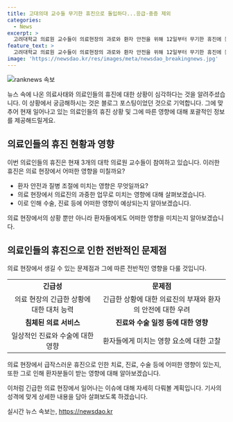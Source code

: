 ```yaml
---
title: 고대의대 교수들 무기한 휴진으로 돌입하다...응급·중증 제외
categories:
  - News
excerpt: >
  고려대학교 의료원 교수들이 의료현장의 과로와 환자 안전을 위해 12일부터 무기한 휴진에 돌입한다. 고려대 의대 교수 비대위는 정부의 무시에 의료사태를 해결하고 대화를 요구한다. 서울의대-서울대병원, 연세의대에 이어 3번째로 대형 병원이 무기한 휴진에 돌입하게 되었다. 서울대 의대 교수들은 지난달 무기한 휴진을 철회한 반면, 연세의대 교수들은 외래 진료가 감소했지만 정상 진료를 이어가고 있다.
feature_text: >
  고려대학교 의료원 교수들이 의료현장의 과로와 환자 안전을 위해 12일부터 무기한 휴진에 돌입한다. 고려대 의대 교수 비대위는 정부의 무시에 의료사태를 해결하고 대화를 요구한다. 서울의대-서울대병원, 연세의대에 이어 3번째로 대형 병원이 무기한 휴진에 돌입하게 되었다. 서울대 의대 교수들은 지난달 무기한 휴진을 철회한 반면, 연세의대 교수들은 외래 진료가 감소했지만 정상 진료를 이어가고 있다.
image: 'https://newsdao.kr/res/images/meta/newsdao_breakingnews.jpg'
---
```


<p><img src="https://newsdao.kr/res/images/meta/newsdao_breakingnews.jpg" alt="ranknews 속보" /></p>

<p>뉴스 속에 나온 의료사태와 의료인들의 휴진에 대한 상황이 심각하다는 것을 알려주셨습니다. 이 상황에서 궁금해하시는 것은 블로그 포스팅이었던 것으로 기억합니다. 그에 맞추어 현재 일어나고 있는 의료인들의 휴진 상황 및 그에 따른 영향에 대해 포괄적인 정보를 제공해드릴게요. </p>

<h2 data-ke-size="size26">의료인들의 휴진 현황과 영향</h2>

<p>이번 의료인들의 휴진은 현재 3개의 대학 의료원 교수들이 참여하고 있습니다. 이러한 휴진은 의료 현장에서 어떠한 영향을 미칠까요? </p>

<ul>
  <li>환자 안전과 질병 조절에 미치는 영향은 무엇일까요?</li>
  <li>의료 현장에서 의료진의 과중한 업무로 미치는 영향에 대해 살펴보겠습니다.</li>
  <li>이로 인해 수술, 진료 등에 어떠한 영향이 예상되는지 알아보겠습니다.</li>
</ul>

<p>의료 현장에서의 상황 뿐만 아니라 환자들에게도 어떠한 영향을 미치는지 알아보겠습니다. </p>

<h2 data-ke-size="size26">의료인들의 휴진으로 인한 전반적인 문제점</h2>

<p>의료 현장에서 생길 수 있는 문제점과 그에 따른 전반적인 영향을 다룰 것입니다. </p>

<table>
  <tr>
    <td style="text-align: center; height: 17px;"><b>긴급성</b></td>
    <td style="text-align: center; height: 17px;"><b>문제점</b></td>
  </tr>
  <tr>
    <td style="text-align: center; height: 17px;">의료 현장의 긴급한 상황에 대한 대처 능력</td>
    <td style="text-align: center; height: 17px;">긴급한 상황에 대한 의료진의 부재와 환자의 안전에 대한 우려</td>
  </tr>
  <tr>
    <td style="text-align: center; height: 17px;"><b>침체된 의료 서비스</b></td>
    <td style="text-align: center; height: 17px;"><b>진료와 수술 일정 등에 대한 영향</b></td>
  </tr>
  <tr>
    <td style="text-align: center; height: 17px;">일상적인 진료와 수술에 대한 영향</td>
    <td style="text-align: center; height: 17px;">환자들에게 미치는 영향 요소에 대한 고찰</td>
  </tr>
</table>

<p>의료 현장에서 급작스러운 휴진으로 인한 치료, 진료, 수술 등에 어떠한 영향이 있는지, 또한 그로 인해 환자분들이 받는 영향에 대해 알아보겠습니다. </p>

<p>이처럼 긴급한 의료 현장에서 일어나는 이슈에 대해 자세히 다뤄볼 계획입니다. 기사의 성격에 맞게 상세한 내용을 담아 살펴보도록 하겠습니다.</p>
실시간 뉴스 속보는, <a href="https://newsdao.kr" rel="dofollow">https://newsdao.kr</a>


